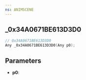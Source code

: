 ```yaml
---
ns: ANIMSCENE
---
```

## _0x34A0671BE613D3D0

```c
// 0x34A0671BE613D3D0
Any _0x34A0671BE613D3D0(Any p0);
```

## Parameters
* **p0**:
